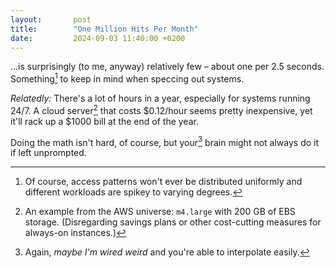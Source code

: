 ```yaml
---
layout:       post
title:        "One Million Hits Per Month"
date:         2024-09-03 11:40:00 +0200
---
```


...is surprisingly (to me, anyway) relatively few – about one per 2.5 seconds. Something[^spikey] to keep in mind when speccing out systems.

[^spikey]: Of course, access patterns won't ever be distributed uniformly and different workloads are spikey to varying degrees.

*Relatedly:* There's a lot of hours in a year, especially for systems running 24/7. A cloud server[^m4large] that costs $0.12/hour seems pretty inexpensive, yet it'll rack up a $1000 bill at the end of the year.

[^m4large]: An example from the AWS universe: `m4.large` with 200 GB of EBS storage. (Disregarding savings plans or other cost-cutting measures for always-on instances.)

Doing the math isn't hard, of course, but your[^weird] brain might not always do it if left unprompted.

[^weird]: Again, *maybe I'm wired weird* and you're able to interpolate easily.
